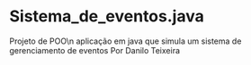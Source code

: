 # Sistema_de_eventos.java
Projeto de POO\n aplicação em java que simula um sistema de gerenciamento de eventos
Por Danilo Teixeira
